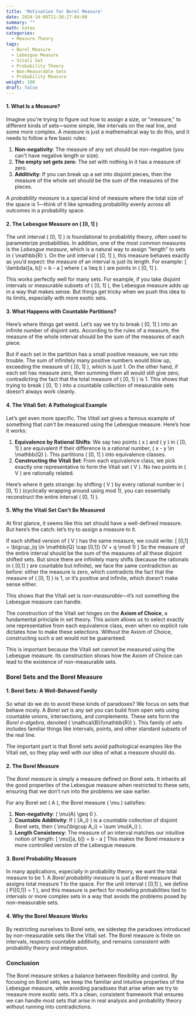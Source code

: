 ```yaml
---
title: 'Motivation for Borel Measure'
date: 2024-10-08T21:38:27-04:00
summary: ""
math: katex
categories:
  - Measure Theory
tags:
  - Borel Measure
  - Lebesgue Measure
  - Vitali Set
  - Probability Theory
  - Non-Measurable Sets
  - Probability Measure
weight: 100
draft: false
---
```


#### 1. **What Is a Measure?**
Imagine you're trying to figure out how to assign a size, or "measure," to different kinds of sets—some simple, like intervals on the real line, and some more complex. A *measure* is just a mathematical way to do this, and it needs to follow a few basic rules:

1. **Non-negativity**: The measure of any set should be non-negative (you can't have negative length or size).
2. **The empty set gets zero**: The set with nothing in it has a measure of zero.
3. **Additivity**: If you can break up a set into disjoint pieces, then the measure of the whole set should be the sum of the measures of the pieces.

A *probability measure* is a special kind of measure where the total size of the space is 1—think of it like spreading probability evenly across all outcomes in a probability space.

#### 2. **The Lebesgue Measure on \( [0, 1] \)**
The unit interval \( [0, 1] \) is foundational to probability theory, often used to parameterize probabilities. In addition, one of the most common measures is the *Lebesgue measure*, which is a natural way to assign "length" to sets in \( \mathbb{R} \). On the unit interval \( [0, 1] \), this measure behaves exactly as you’d expect: the measure of an interval is just its length. For example:
\[
\lambda([a, b]) = b - a
\]
where \( a \leq b \) are points in \( [0, 1] \).

This works perfectly well for many sets. For example, if you take disjoint intervals or measurable subsets of \( [0, 1] \), the Lebesgue measure adds up in a way that makes sense. But things get tricky when we push this idea to its limits, especially with more exotic sets.

#### 3. **What Happens with Countable Partitions?**
Here’s where things get weird. Let’s say we try to break \( [0, 1] \) into an infinite number of disjoint sets. According to the rules of a measure, the measure of the whole interval should be the sum of the measures of each piece.

But if each set in the partition has a small positive measure, we run into trouble. The sum of infinitely many positive numbers would blow up, exceeding the measure of \( [0, 1] \), which is just 1. On the other hand, if each set has measure zero, then summing them all would still give zero, contradicting the fact that the total measure of \( [0, 1] \) is 1. This shows that trying to break \( [0, 1] \) into a countable collection of measurable sets doesn’t always work cleanly.

#### 4. **The Vitali Set: A Pathological Example**
Let’s get even more specific. The *Vitali set* gives a famous example of something that *can't* be measured using the Lebesgue measure. Here’s how it works:

1. **Equivalence by Rational Shifts**: We say two points \( x \) and \( y \) in \( [0, 1] \) are equivalent if their difference is a rational number, \( x - y \in \mathbb{Q} \). This partitions \( [0, 1] \) into equivalence classes.
2. **Constructing the Vitali Set**: From each equivalence class, we pick exactly one representative to form the Vitali set \( V \). No two points in \( V \) are rationally related.

Here’s where it gets strange: by shifting \( V \) by every rational number in \( [0, 1] \) (cyclically wrapping around using mod 1), you can essentially reconstruct the entire interval \( [0, 1] \).

#### 5. **Why the Vitali Set Can't Be Measured**
At first glance, it seems like this set should have a well-defined measure. But here’s the catch: let’s try to assign a measure to it. 

If each shifted version of \( V \) has the same measure, we could write:
\[
[0,1] = \bigcup_{q \in \mathbb{Q} \cap [0,1]} (V + q \mod 1)
\]
So the measure of the entire interval should be the sum of the measures of all these disjoint shifted sets. But since there are infinitely many shifts (because the rationals in \( [0,1] \) are countable but infinite), we face the same contradiction as before: either the measure is zero, which contradicts the fact that the measure of \( [0, 1] \) is 1, or it’s positive and infinite, which doesn’t make sense either. 

This shows that the Vitali set is *non-measurable*—it’s not something the Lebesgue measure can handle.

The construction of the Vitali set hinges on the **Axiom of Choice**, a fundamental principle in set theory. This axiom allows us to select exactly one representative from each equivalence class, even when no explicit rule dictates how to make these selections. Without the Axiom of Choice, constructing such a set would not be guaranteed.

This is important because the Vitali set cannot be measured using the Lebesgue measure. Its construction shows how the Axiom of Choice can lead to the existence of non-measurable sets.

### Borel Sets and the Borel Measure

#### 1. **Borel Sets: A Well-Behaved Family**
So what do we do to avoid these kinds of paradoxes? We focus on sets that behave nicely. A *Borel set* is any set you can build from open sets using countable unions, intersections, and complements. These sets form the *Borel σ-algebra*, denoted \( \mathcal{B}(\mathbb{R}) \). This family of sets includes familiar things like intervals, points, and other standard subsets of the real line.

The important part is that Borel sets avoid pathological examples like the Vitali set, so they play well with our idea of what a measure should do.

#### 2. **The Borel Measure**
The *Borel measure* is simply a measure defined on Borel sets. It inherits all the good properties of the Lebesgue measure when restricted to these sets, ensuring that we don’t run into the problems we saw earlier.

For any Borel set \( A \), the Borel measure \( \mu \) satisfies:
1. **Non-negativity**: \( \mu(A) \geq 0 \).
2. **Countable Additivity**: If \( \{A_i\} \) is a countable collection of disjoint Borel sets, then \( \mu(\bigcup A_i) = \sum \mu(A_i) \).
3. **Length Consistency**: The measure of an interval matches our intuitive notion of length:
   \[
   \mu([a, b]) = b - a
   \]
This makes the Borel measure a more controlled version of the Lebesgue measure.

#### 3. **Borel Probability Measure**
In many applications, especially in probability theory, we want the total measure to be 1. A *Borel probability measure* is just a Borel measure that assigns total measure 1 to the space. For the unit interval \( [0,1] \), we define \( P([0,1]) = 1 \), and this measure is perfect for modeling probabilities tied to intervals or more complex sets in a way that avoids the problems posed by non-measurable sets.

#### 4. **Why the Borel Measure Works**
By restricting ourselves to Borel sets, we sidestep the paradoxes introduced by non-measurable sets like the Vitali set. The Borel measure is finite on intervals, respects countable additivity, and remains consistent with probability theory and integration.

### Conclusion
The Borel measure strikes a balance between flexibility and control. By focusing on Borel sets, we keep the familiar and intuitive properties of the Lebesgue measure, while avoiding paradoxes that arise when we try to measure more exotic sets. It’s a clean, consistent framework that ensures we can handle most sets that arise in real analysis and probability theory without running into contradictions.